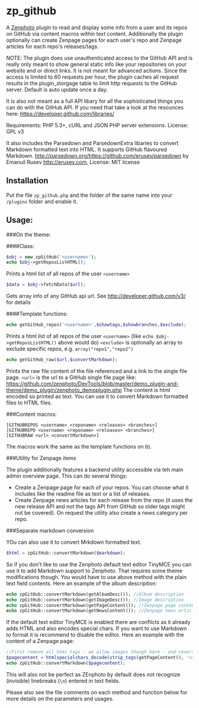 zp_github
=========
A [Zenphoto](http://www.zenphoto.org) plugin to read and display some info from a user and its repos on GitHub via content macros within text content. Additionally the plugin optionally 
can create Zenpage pages for each user's repo and Zenpage articles for each repo's releases/tags.
 
NOTE: The plugin does use unauthenticated access to the GitHub API and is really only meant to show general static info like your repositories on your website and or direct links. It is not meant for advanced actions. Since the access is limited to 60 requests per hour, the plugin caches all request results in the plugin_storgage table 
to limit http requests to the GitHub server. Default is auto update once a day.
  
It is also not meant as a full API libary for all the sophisticated things you can do with the GitHub API. If you need that take a look at the resounces here: https://developer.github.com/libraries/
  
Requirements: PHP 5.3+, cURL and JSON PHP server extensions.
License: GPL v3
  
It also includes the Parsedown and ParsedownExtra libaries to convert Markdown formatted text into HTML. It supports GitHub flavoured Markdown.
http://parsedown.org/https://github.com/erusev/parsedown by Emanuil Rusev http://erusev.com, 
License: MIT license

## Installation

Put the file `zp_github.php` and the folder of the same name into your `/plugins` folder and enable it.

  
## Usage:

###On the theme:

####Class: 

```php
$obj = new zpGitHub('<username>');
echo $obj->getReposListHTML(); 
```

Prints a html list of all repos of the user `<username>`

```php 
$data = $obj->fetchData($url); 
```

Gets array info of any GitHub api url. See http://developer.github.com/v3/ for details
  
####Template functions: 

```php
echo getGitHub_repos('<username>',$showtags,$showbranches,$exclude);
```

Prints a html list of all repos of the user `<username>` (like `echo $obj->getReposListHTML()` above would do)
`<exclude>` is optionally an array to exclude specific repos, e.g. `array("repo1","repo2")`

```php 
echo getGitHub_raw($url,$convertMarkdown);
```

Prints the raw file content of the file referenced and a link to the single file page.
`<url>` is the url to a GitHub single file page like:
https://github.com/zenphoto/DevTools/blob/master/demo_plugin-and-theme/demo_plugin/zenphoto_demoplugin.php
The content is html encoded so printed as text. You can use it to convert Markdown formatted files to HTML files.
 
###Content macros: 

```
[GITHUBREPOS <username> <reponame> <releases> <branches>]
[GITHUBREPO <username> <reponame> <releases> <branches>]
[GITHUBRAW <url> <convertMarkdown>]
```

The macros work the same as the template functions on b).
  
###Utility for Zenpage items

The plugin additionally features a backend utility accessible via teh main admin overview page. This can do several things:

- Create a Zenpage page for each of your repos. You can choose what it includes like the readme file as text or a list of releases.
- Create Zenpage news articles for each release from the repo (it uses the new release API and not the tags API from GitHub so older tags might not be covered). On request the utility also create a news category per repo.

  
###Separate markdown conversion

YOu can also use it to convert Mrkdown formatted text.

```php
$html = zpGitHub::convertMarkdown($markdown);
```

So if you don't like to use the Zenphoto default text editor TinyMCE you can use it to add Markdown support to Zenphoto. That requires some theme modifications though. You would have to use above method with the plain text field contents. Here an example of the album description:

```php
echo zpGitHub::convertMarkdown(getAlbumDesc()); //Album description
echo zpGitHub::convertMarkdown(getImageDesc()); //Image description
echo zpGitHub::convertMarkdown(getPageContent()); //Zenpage page content
echo zpGitHub::convertMarkdown(getNewsContent()); //Zenpage news article content
```

If the default text editor TinyMCE is enabled there are conflicts as it already adds HTML and also encodes special chars. If you want to use Markdown to format it is recommend to disable the editor. Here an example with the content of a Zenpage page:

```php
//First remove all html tags - we allow images though here - and revert htmlspecialchar encoding
$pagecontent = htmlspecialchars_decode(strip_tags(getPageContent(), '<img>'));
echo zpGitHub::convertMarkdown($pagecontent);
```

This will also not be perfect as ZEnphoto by default does not recognize (invisible) linebreaks (`\n`) entered in text fields.

Please also see the file comments on each method and function below for more details on the parameters and usages.
